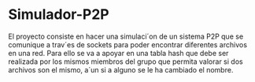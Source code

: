 # Simulador-P2P
El proyecto consiste en hacer una simulaci´on de un sistema P2P que se comunique a trav´es de sockets para poder encontrar diferentes archivos en una red. Para ello se va a apoyar en una tabla hash que debe ser realizada por los mismos miembros del grupo que permita valorar si dos archivos son el mismo, a´un si a alguno se le ha cambiado el nombre.
